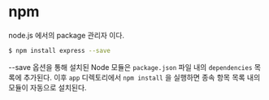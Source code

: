 # npm

node.js 에서의 package 관리자 이다.

```sh
$ npm install express --save
```

--save 옵션을 통해 설치된 Node 모듈은 `package.json` 파일 내의 
`dependencies` 목록에 추가된다. 이후 `app` 디렉토리에서 
`npm install` 을 실행하면 종속 항목 목록 내의 모듈이 자동으로 설치된다.

